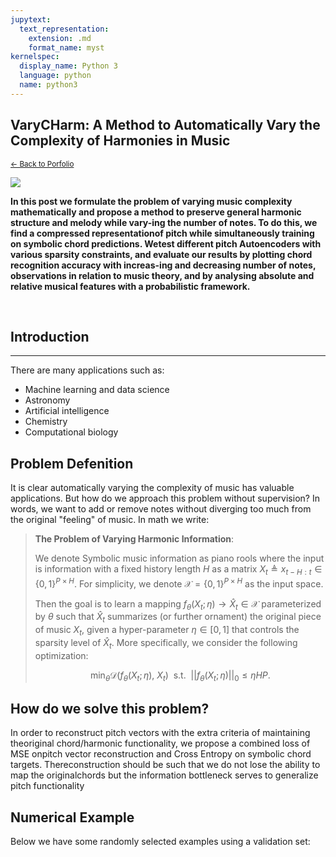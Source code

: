```yaml
---
jupytext:
  text_representation:
    extension: .md
    format_name: myst
kernelspec:
  display_name: Python 3
  language: python
  name: python3
---
```


## VaryCHarm: A Method to Automatically Vary the Complexity of Harmonies in Music

 <sub> [← Back to Porfolio](https://jmhuer.github.io/mini_book/_build/html/docs/portfolio.html)</sub>

<img src="../../../../images/aelstm.png" align="center"/>

<br>

 **In this post we formulate the problem of varying music complexity mathematically and propose a method to preserve general harmonic structure and melody while vary-ing the number of notes. To do this, we find a compressed representationof pitch while simultaneously training on symbolic chord predictions. Wetest different pitch Autoencoders with various sparsity constraints, and evaluate our results by plotting chord recognition accuracy with increas-ing and decreasing  number  of  notes, observations  in relation  to  music theory, and by analysing absolute and relative musical features with a probabilistic framework.**

<br>


## Introduction
---

There are many applications such as:

-   Machine learning and data science
-   Astronomy
-   Artificial intelligence
-   Chemistry
-   Computational biology




## Problem Defenition

It is clear automatically varying the complexity of music has valuable applications. But how do we approach this problem without supervision? In words, we want to add or remove notes without diverging too much from the original "feeling" of music. In math we write:
> **The Problem of Varying Harmonic Information**:
>
>We denote Symbolic music information as piano rools where the input is information with a fixed history length $H$ as a matrix $X_t \triangleq x_{t-H:t} \in \{0,1\}^{P \times H}$. For simplicity, we denote $\mathcal{X} = \{0,1\}^{P \times H}$ as the input space.
>
>Then the goal is to learn a mapping $f_\theta(X_t; \eta) \rightarrow \hat{X}_t \in \mathcal{X}$ parameterized by $\theta$ such that $\hat{X}_t$ summarizes (or further ornament) the original piece of music $X_t$, given a hyper-parameter $\eta \in [0,1]$ that controls the sparsity level of $\hat{X}_t$. More specifically, we consider the following optimization:
>
>$$  \min_{\theta} \mathcal{D}\bigg(f_\theta(X_t; \eta),~X_t\bigg) ~~\text{s.t.}~~||f_\theta(X_t; \eta)||_0 \leq \eta HP.$$
>






## How do we solve this problem?

In order to reconstruct pitch vectors with the extra criteria of maintaining theoriginal chord/harmonic functionality, we propose a combined loss of MSE onpitch vector reconstruction and Cross Entropy on symbolic chord targets. Thereconstruction should be such that we do not lose the ability to map the originalchords but the information bottleneck serves to generalize pitch functionality





## Numerical Example

Below we have some randomly selected examples using a validation set:















